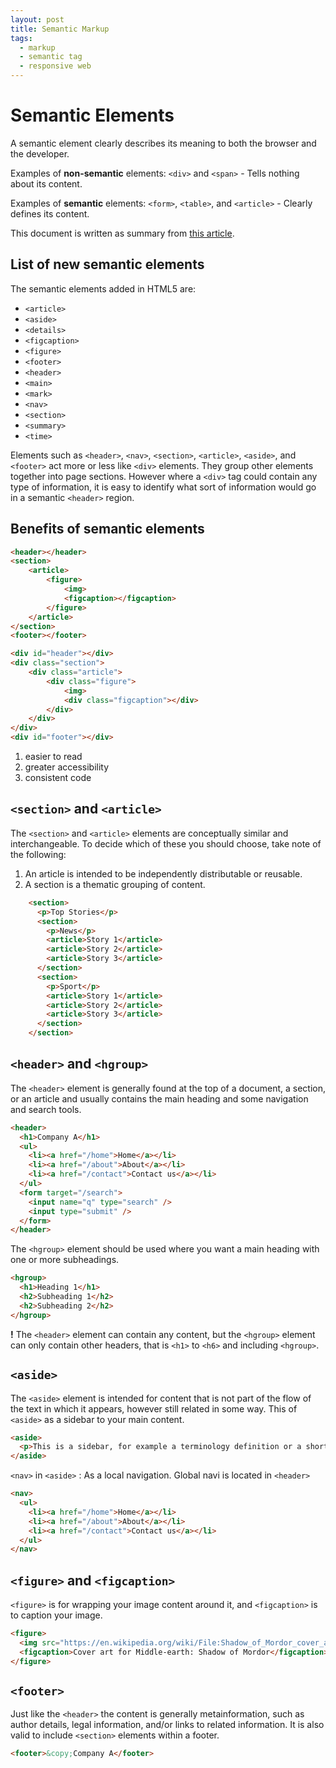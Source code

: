```yaml
---
layout: post
title: Semantic Markup
tags:
  - markup
  - semantic tag	
  - responsive web
---
```


# Semantic Elements

A semantic element clearly describes its meaning to both the browser and the developer.

Examples of **non-semantic** elements: `<div>` and `<span>` - Tells nothing about its content.

Examples of **semantic** elements: `<form>`, `<table>`, and `<article>` - Clearly defines its content.

This document is written as summary from [this article](https://guide.freecodecamp.org/html/html5-semantic-elements/).

## **List of new semantic elements**

The semantic elements added in HTML5 are:

- `<article>`
- `<aside>`
- `<details>`
- `<figcaption>`
- `<figure>`
- `<footer>`
- `<header>`
- `<main>`
- `<mark>`
- `<nav>`
- `<section>`
- `<summary>`
- `<time>`

Elements such as `<header>`, `<nav>`, `<section>`, `<article>`, `<aside>`, and `<footer>` act more or less like `<div>` elements. They group other elements together into page sections. However where a `<div>` tag could contain any type of information, it is easy to identify what sort of information would go in a semantic `<header>` region.

## Benefits of semantic elements

```html
<header></header>
<section>
	<article>
		<figure>
			<img>
			<figcaption></figcaption>
		</figure>
	</article>
</section>
<footer></footer>
```
```html
<div id="header"></div>
<div class="section">
	<div class="article">
		<div class="figure">
			<img>
			<div class="figcaption"></div>
		</div>
	</div>
</div>
<div id="footer"></div>
```

1. easier to read
2. greater accessibility
3. consistent code

## `<section>` and `<article>`

The `<section>` and `<article>` elements are conceptually similar and interchangeable. To decide which of these you should choose, take note of the following:

1. An article is intended to be independently distributable or reusable.
2. A section is a thematic grouping of content.
```html
    <section>
      <p>Top Stories</p>
      <section>
        <p>News</p>
        <article>Story 1</article>
        <article>Story 2</article>
        <article>Story 3</article>
      </section>
      <section>
        <p>Sport</p>
        <article>Story 1</article>
        <article>Story 2</article>
        <article>Story 3</article>
      </section>
    </section>
```

## `<header>` and `<hgroup>`

The `<header>` element is generally found at the top of a document, a section, or an article and usually contains the main heading and some navigation and search tools.

```html
<header>
  <h1>Company A</h1>
  <ul>
    <li><a href="/home">Home</a></li>
    <li><a href="/about">About</a></li>
    <li><a href="/contact">Contact us</a></li>
  </ul>
  <form target="/search">
    <input name="q" type="search" />
    <input type="submit" />
  </form>
</header>
```

The `<hgroup>` element should be used where you want a main heading with one or more subheadings.

```html
<hgroup>
  <h1>Heading 1</h1>
  <h2>Subheading 1</h2>
  <h2>Subheading 2</h2>
</hgroup>
```

**!** The `<header>` element can contain any content, but the `<hgroup>` element can only contain other headers, that is `<h1>` to `<h6>` and including `<hgroup>`.

## `<aside>`

The `<aside>` element is intended for content that is not part of the flow of the text in which it appears, however still related in some way. This of `<aside>` as a sidebar to your main content.

```html
<aside>
  <p>This is a sidebar, for example a terminology definition or a short background to a historical figure.</p>
</aside>
```

`<nav>` in `<aside>` : As a local navigation. Global navi is located in `<header>`

```html
<nav>
  <ul>
    <li><a href="/home">Home</a></li>
    <li><a href="/about">About</a></li>
    <li><a href="/contact">Contact us</a></li>
  </ul>
</nav>
```

## `<figure>` and `<figcaption>`

`<figure>` is for wrapping your image content around it, and `<figcaption>` is to caption your image.

```html
<figure>
  <img src="https://en.wikipedia.org/wiki/File:Shadow_of_Mordor_cover_art.jpg" alt="Shadow of Mordor" />
  <figcaption>Cover art for Middle-earth: Shadow of Mordor</figcaption>
</figure>
```

## `<footer>`

Just like the `<header>` the content is generally metainformation, such as author details, legal information, and/or links to related information. It is also valid to include `<section>` elements within a footer.

```html
<footer>&copy;Company A</footer>
```